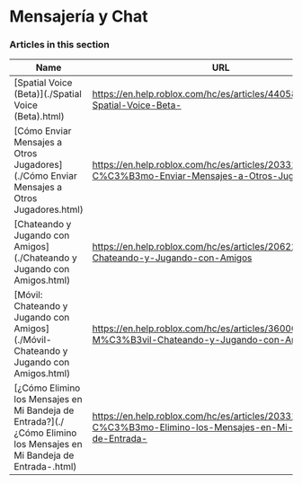 # Mensajería y Chat  
### Articles in this section
Name|URL
-|-
[Spatial Voice (Beta)](./Spatial Voice (Beta).html) |https://en.help.roblox.com/hc/es/articles/4405807645972-Spatial-Voice-Beta-
[Cómo Enviar Mensajes a Otros Jugadores](./Cómo Enviar Mensajes a Otros Jugadores.html) |https://en.help.roblox.com/hc/es/articles/203313610-C%C3%B3mo-Enviar-Mensajes-a-Otros-Jugadores
[Chateando y Jugando con Amigos](./Chateando y Jugando con Amigos.html) |https://en.help.roblox.com/hc/es/articles/206224956-Chateando-y-Jugando-con-Amigos
[Móvil: Chateando y Jugando con Amigos](./Móvil- Chateando y Jugando con Amigos.html) |https://en.help.roblox.com/hc/es/articles/360000432483-M%C3%B3vil-Chateando-y-Jugando-con-Amigos
[¿Cómo Elimino los Mensajes en Mi Bandeja de Entrada?](./¿Cómo Elimino los Mensajes en Mi Bandeja de Entrada-.html) |https://en.help.roblox.com/hc/es/articles/203313690--C%C3%B3mo-Elimino-los-Mensajes-en-Mi-Bandeja-de-Entrada-